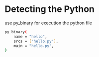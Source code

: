 # Detecting the Python

use py_binary for execution the python file 
```sh
py_binary(
    name = "hello",
    srcs = ["hello.py"],
    main = "hello.py",
)
```